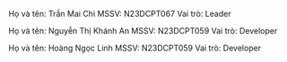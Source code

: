 Họ và tên: Trần Mai Chi
MSSV: N23DCPT067
Vai trò: Leader

Họ và tên: Nguyễn Thị Khánh An
MSSV: N23DCPT059
Vai trò: Developer

Họ và tên: Hoàng Ngọc Linh
MSSV: N23DCPT059
Vai trò: Developer
